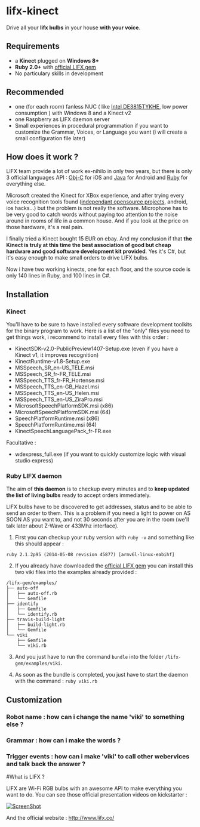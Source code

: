 # lifx-kinect
Drive all your **lifx bulbs** in your house **with your voice**.

## Requirements
* a **Kinect** plugged on **Windows 8+**
* **Ruby 2.0+** with [official LIFX gem](https://github.com/LIFX/lifx-gem)
* No particulary skills in development

## Recommended
* one (for each room) fanless NUC ( like [Intel DE3815TYKHE](http://www.intel.com/content/www/us/en/nuc/nuc-kit-de3815tykhe.html), low power consumption ) with Windows 8 and a Kinect v2
* one Raspberry as LIFX daemon server
* Small experiences in procedural programmation if you want to customize the Grammar, Voices, or Language you want (i will create a small configuration file later)

## How does it work ?

LIFX team provide a lot of work ex-nihilo in only two years, but there is only 3 official languages API : [Obj-C](https://github.com/LIFX/LIFXKit) for iOS and [Java](https://github.com/LIFX/lifx-sdk-android) for Android and [Ruby](https://github.com/LIFX/lifx-gem) for everything else.

Microsoft created the Kinect for XBox experience, and after trying every voice recognition tools found ([independant opensource projects](http://en.wikipedia.org/wiki/List_of_speech_recognition_software), android, ios hacks...) but the problem is not really the software. Microphone has to be very good to catch words without paying too attention to the noise around in rooms of life in a common house. And if you look at the price on those hardware, it's a real pain.

I finally tried a Kinect bought 15 EUR on ebay.
And my conclusion if that **the Kinect is truly at this time the best association of good but cheap hardware and good software development kit provided**.
Yes it's C#, but it's easy enough to make small orders to drive LIFX bulbs.

Now i have two working kinects, one for each floor, and the source code is only 140 lines in Ruby, and 100 lines in C#.

## Installation

### Kinect

You'll have to be sure to have installed every software development toolkits for the binary program to work. Here is a list of the "only" files you need to get things work, i recommend to install every files with this order :

* KinectSDK-v2.0-PublicPreview1407-Setup.exe (even if you have a Kinect v1, it improves recognition)
* KinectRuntime-v1.8-Setup.exe
* MSSpeech_SR_en-US_TELE.msi
* MSSpeech_SR_fr-FR_TELE.msi
* MSSpeech_TTS_fr-FR_Hortense.msi
* MSSpeech_TTS_en-GB_Hazel.msi
* MSSpeech_TTS_en-US_Helen.msi
* MSSpeech_TTS_en-US_ZiraPro.msi
* MicrosoftSpeechPlatformSDK.msi (x86)
* MicrosoftSpeechPlatformSDK.msi (64)
* SpeechPlatformRuntime.msi (x86)
* SpeechPlatformRuntime.msi (64)
* KinectSpeechLanguagePack_fr-FR.exe

Facultative :
* wdexpress_full.exe (if you want to quickly customize logic with visual studio express)

### Ruby LIFX daemon

The aim of **this daemon** is to checkup every minutes and to **keep updated the list of living bulbs** ready to accept orders immediately.

LIFX bulbs have to be discovered to get addresses, status and to be able to send an order to them. This is a problem if you need a light to power on AS SOON AS you want to, and not 30 seconds after you are in the room (we'll talk later about Z-Wave or 433Mhz interface).

1) First you can checkup your ruby version with `ruby -v` and something like this should appear :
```
ruby 2.1.2p95 (2014-05-08 revision 45877) [armv6l-linux-eabihf]
```

2) If you already have downloaded the [official LIFX gem](https://github.com/LIFX/lifx-gem) you can install this two viki files into the examples already provided : 

```
/lifx-gem/examples/
├── auto-off
│   ├── auto-off.rb
│   └── Gemfile
├── identify
│   ├── Gemfile
│   └── identify.rb
├── travis-build-light
│   ├── build-light.rb
│   └── Gemfile
└── viki
    ├── Gemfile
    └── viki.rb
```

3) And you just have to run the command `bundle` into the folder `/lifx-gem/examples/viki`.

4) As soon as the bundle is completed, you just have to start the daemon with the command : `ruby viki.rb`

## Customization

### Robot name : how can i change the name 'viki' to something else ?

### Grammar : how can i make the words  ?

### Trigger events : how can i make 'viki' to call other webervices and talk back the answer ?

#What is LIFX ?

LIFX are Wi-Fi RGB bulbs with an awesome API to make everything you want to do.
You can see those official presentation videos on kickstarter :

[![ScreenShot](http://img.youtube.com/vi/cRaPQDzkJcQ/0.jpg)](http://youtu.be/cRaPQDzkJcQ)

And the official website : http://www.lifx.co/
